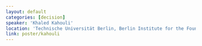 ```yaml
---
layout: default
categories: [decision]
speaker: 'Khaled Kahouli'
location: 'Technische Universität Berlin, Berlin Institute for the Foundations of Learning and Data'
link: poster/kahouli
---
```

